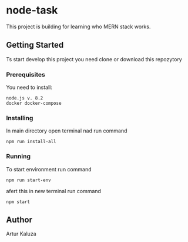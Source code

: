 # node-task
This project is building for learning who MERN stack works.

## Getting Started
Ts start develop this project you need clone or download this repozytory

### Prerequisites
You need to install:
```
node.js v. 8.2
docker docker-compose
```

### Installing
In main directory open terminal nad run command
```
npm run install-all
```

### Running
To start environment run command 
```
npm run start-env
```
afert this in new terminal run command
```
npm start
```

## Author
Artur Kaluza

